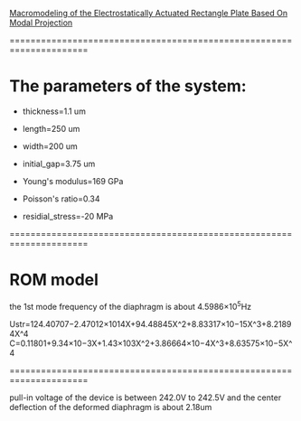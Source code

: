 [Macromodeling of the Electrostatically Actuated Rectangle Plate Based On Modal Projection](https://doi.org/10.1109/ICMA.2007.4303992)

=====================================================================

# The parameters of the system:
* thickness=1.1 um
* length=250 um
* width=200 um
* initial_gap=3.75 um

* Young's modulus=169 GPa
* Poisson's ratio=0.34
* residial_stress=-20 MPa

=====================================================================
# ROM model

the 1st mode frequency of the diaphragm is about 4.5986×10<sup>5</sup>Hz



Ustr=124.40707−2.47012×1014X+94.48845X^2+8.83317×10−15X^3+8.21894X^4
C=0.11801+9.34×10−3X+1.43×103X^2+3.86664×10−4X^3+8.63575×10−5X^4


=====================================================================

pull-in voltage of the device is between 242.0V to 242.5V and the center deflection of the deformed diaphragm is about 2.18um
